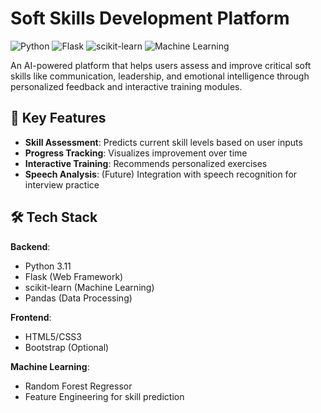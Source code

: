 # Soft Skills Development Platform

![Python](https://img.shields.io/badge/Python-3.11%2B-blue)
![Flask](https://img.shields.io/badge/Flask-2.3%2B-lightgrey)
![scikit-learn](https://img.shields.io/badge/scikit--learn-1.6.1-orange)
![Machine Learning](https://img.shields.io/badge/-Machine%20Learning-brightgreen)

An AI-powered platform that helps users assess and improve critical soft skills like communication, leadership, and emotional intelligence through personalized feedback and interactive training modules.

## 🚀 Key Features

- **Skill Assessment**: Predicts current skill levels based on user inputs
- **Progress Tracking**: Visualizes improvement over time
- **Interactive Training**: Recommends personalized exercises
- **Speech Analysis**: (Future) Integration with speech recognition for interview practice

## 🛠️ Tech Stack

**Backend**:
- Python 3.11
- Flask (Web Framework)
- scikit-learn (Machine Learning)
- Pandas (Data Processing)

**Frontend**:
- HTML5/CSS3
- Bootstrap (Optional)

**Machine Learning**:
- Random Forest Regressor
- Feature Engineering for skill prediction



